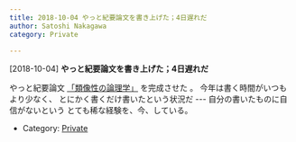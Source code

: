 ```yaml
---
title: 2018-10-04 やっと紀要論文を書き上げた；4日遅れだ
author: Satoshi Nakagawa
category: Private

---
```


[2018-10-04] **やっと紀要論文を書き上げた；4日遅れだ** 

 やっと紀要論文
[「類像性の論理学」](../../../anthrop/works/paper-2/icon.html)
を完成させた
。
今年は書く時間がいつもより少なく、
とにかく書くだけ書いたという状況だ ---
自分の書いたものに自信がないという
とても稀な経験を、今、している。

- Category: [Private](https://merapano.github.io/categories.html#Private)

